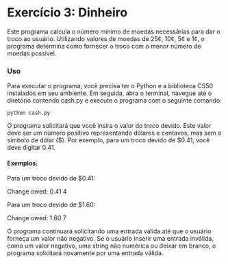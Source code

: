 # Exercício 3: Dinheiro

Este programa calcula o número mínimo de moedas necessárias para dar o troco ao usuário. Utilizando valores de moedas de 25¢, 10¢, 5¢ e 1¢, o programa determina como fornecer o troco com o menor número de moedas possível.

### Uso

Para executar o programa, você precisa ter o Python e a biblioteca CS50 instalados em seu ambiente. Em seguida, abra o terminal, navegue até o diretório contendo cash.py e execute o programa com o seguinte comando:

    python cash.py

O programa solicitará que você insira o valor do troco devido. Este valor deve ser um número positivo representando dólares e centavos, mas sem o símbolo de dólar ($). Por exemplo, para um troco devido de $0.41, você deve digitar 0.41.

#### Exemplos:

Para um troco devido de $0.41:

Change owed: 0.41
4

Para um troco devido de $1.60:

Change owed: 1.60
7

O programa continuará solicitando uma entrada válida até que o usuário forneça um valor não negativo. Se o usuário inserir uma entrada inválida, como um valor negativo, uma string não numérica ou deixar em branco, o programa solicitará novamente por uma entrada válida.